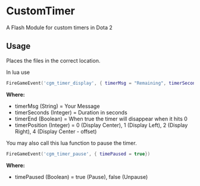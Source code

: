 # CustomTimer
A Flash Module for custom timers in Dota 2



Usage
-----
Places the files in the correct location.

In lua use  
````lua
FireGameEvent('cgm_timer_display', { timerMsg = "Remaining", timerSeconds = 10, timerEnd = true, timerPosition = 0})
````
**Where:**
- timerMsg (String) = Your Message
- timerSeconds (Integer) = Duration in seconds
- timerEnd (Boolean) = When true the timer will disappear when it hits 0
- timerPosition (Integer) = 0 (Display Center), 1 (Display Left), 2 (Display Right), 4 (Display Center - offset)
  
You may also call this lua function to pause the timer.  
```lua
FireGameEvent('cgm_timer_pause', { timePaused = true})
```
  
**Where:**
- timePaused (Boolean) = true (Pause), false (Unpause)
